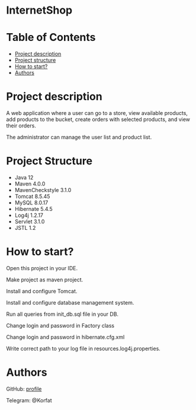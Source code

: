 # InternetShop

# Table of Contents
* [Project description](#description)
* [Project structure](#structure)
* [How to start?](#start)
* [Authors](#authors)

# <a name="description"></a>Project description
A web application where a user can go to a store, view available products, add products to the bucket, create orders with selected products, and view their orders.

The administrator can manage the user list and product list.

# <a name="structure"></a>Project Structure
* Java 12
* Maven 4.0.0
* MavenCheckstyle 3.1.0
* Tomcat 8.5.45
* MySQL 8.0.17
* Hibernate 5.4.5
* Log4j 1.2.17
* Servlet 3.1.0
* JSTL 1.2

# <a name="start"></a>How to start?
Open this project in your IDE.

Make project as maven project.

Install and configure Tomcat.

Install and configure database management system.

Run all queries from init_db.sql file in your DB.

Change login and password in Factory class

Change login and password in hibernate.cfg.xml

Write correct path to your log file in resources.log4j.properties.


# <a name="authors"></a>Authors
GitHub: [profile](https://github.com/Korfat)

Telegram: @Korfat
